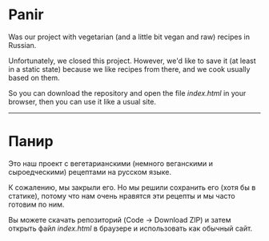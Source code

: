 # Panir
Was our project with vegetarian (and a little bit vegan and raw) recipes in Russian. 

Unfortunately, we closed this project. However, we'd like to save it (at least in a static state) because we like recipes from there, and we cook usually based on them. 

So you can download the repository and open the file <i>index.html</i> in your browser, then you can use it like a usual site.

----
# Панир
Это наш проект с вегетарианскими (немного веганскими и сыроедческими) рецептами на русском языке.

К сожалению, мы закрыли его. Но мы решили сохранить его (хотя бы в статике), потому что нам очень нравятся эти рецепты и мы часто готовим по ним. 

Вы можете скачать репозиторий (Code -> Download ZIP) и затем открыть файл <i>index.html</i> в браузере и использовать как обычный сайт.
